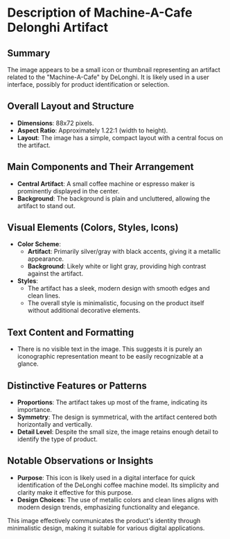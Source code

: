 # Description of Machine-A-Cafe Delonghi Artifact

## Summary
The image appears to be a small icon or thumbnail representing an artifact related to the "Machine-A-Cafe" by DeLonghi. It is likely used in a user interface, possibly for product identification or selection.

## Overall Layout and Structure
- **Dimensions**: 88x72 pixels.
- **Aspect Ratio**: Approximately 1.22:1 (width to height).
- **Layout**: The image has a simple, compact layout with a central focus on the artifact.

## Main Components and Their Arrangement
- **Central Artifact**: A small coffee machine or espresso maker is prominently displayed in the center.
- **Background**: The background is plain and uncluttered, allowing the artifact to stand out.

## Visual Elements (Colors, Styles, Icons)
- **Color Scheme**:
  - **Artifact**: Primarily silver/gray with black accents, giving it a metallic appearance.
  - **Background**: Likely white or light gray, providing high contrast against the artifact.
- **Styles**:
  - The artifact has a sleek, modern design with smooth edges and clean lines.
  - The overall style is minimalistic, focusing on the product itself without additional decorative elements.

## Text Content and Formatting
- There is no visible text in the image. This suggests it is purely an iconographic representation meant to be easily recognizable at a glance.

## Distinctive Features or Patterns
- **Proportions**: The artifact takes up most of the frame, indicating its importance.
- **Symmetry**: The design is symmetrical, with the artifact centered both horizontally and vertically.
- **Detail Level**: Despite the small size, the image retains enough detail to identify the type of product.

## Notable Observations or Insights
- **Purpose**: This icon is likely used in a digital interface for quick identification of the DeLonghi coffee machine model. Its simplicity and clarity make it effective for this purpose.
- **Design Choices**: The use of metallic colors and clean lines aligns with modern design trends, emphasizing functionality and elegance.

This image effectively communicates the product's identity through minimalistic design, making it suitable for various digital applications.